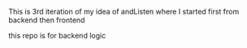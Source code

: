 This is 3rd iteration of my idea of andListen where I started first from backend then frontend

this repo is for backend logic
